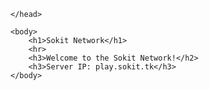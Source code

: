 <html>
	<head>
		 <title style = "font-family:Arial, Helvetica, sans-serif;">Sokit Network</title>
		
	</head>
	
	<body>		
		<h1>Sokit Network</h1>
		<hr>
		<h3>Welcome to the Sokit Network!</h2>
		<h3>Server IP: play.sokit.tk</h3>
	</body>

</html>
